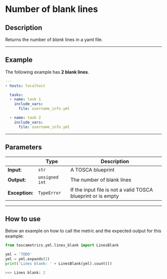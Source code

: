 # Number of blank lines

## Description

Returns the number of _blank_ lines in a yaml file.

---

## Example
The following example has **2 blank lines**.

``` yaml
---
- hosts: localhost

  tasks:
  - name: task 1
    include_vars:
      file: username_info.yml

  - name: task 2
    include_vars:
      file: username_info.yml
```

---

## Parameters


|   | **Type** | **Description** |
|---|---|---|
**Input:**| `str`| A TOSCA blueprint|
**Output:**| `unsigned int`| The number of blank lines|
**Exception:**| `TypeError`| If the input file is not a valid TOSCA blueprint or is empty |


---

## How to use

Below an example on how to call the metric and the expected output for this example:

```python
from toscametrics.yml.lines_blank import LinesBlank

yml = 'TODO' 
yml = yml.expands(2)
print('Lines blank: ' + LinesBlank(yml).count())

>>> Lines blank: 2
```